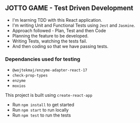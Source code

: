 ## JOTTO GAME - Test Driven Development
- I'm learning TDD with this React application.
- I'm writing Unit and Functional Tests using `Jest` and `Jasmine`.
- Approach followed - Plan, Test and then Code
- Planning the feature to be developed.
- Writing Tests, watching the tests fail.
- And then coding so that we have passing tests.

### Dependancies used for testing
-  `@wojtekmaj/enzyme-adapter-react-17`
-  `check-prop-types`
-  `enzyme`
-  `moxios`

This project is built using `create-react-app`
- Run `npm install` to get started
- Run `npm start` to run locally
- Run `npm test` to run the tests

